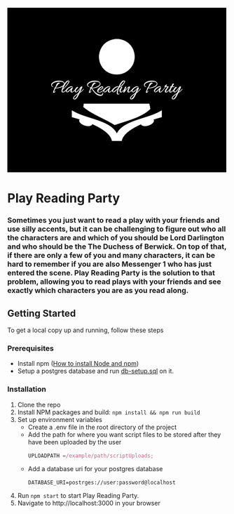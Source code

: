 ![logo](public/logo/500pxplay-reading-party-high-resolution-logo-white-on-black-background.png)

# Play Reading Party

### Sometimes you just want to read a play with your friends and use silly accents, but it can be challenging to figure out who all the characters are and which of you should be Lord Darlington and who should be the The Duchess of Berwick. On top of that, if there are only a few of you and many characters, it can be hard to remember if you are also Messenger 1 who has just entered the scene. Play Reading Party is the solution to that problem, allowing you to read plays with your friends and see exactly which characters you are as you read along.

## Getting Started

To get a local copy up and running, follow these steps

### Prerequisites

- Install npm
  ([How to install Node and npm](https://docs.npmjs.com/downloading-and-installing-node-js-and-npm))
- Setup a postgres database and run [db-setup.sql](db-setup.sql) on it.

### Installation

1. Clone the repo
2. Install NPM packages and build: `npm install && npm run build`
3. Set up environment variables
   - Create a .env file in the root directory of the project
   - Add the path for where you want script files to be stored after they have been uploaded by the user
     ```js
     UPLOADPATH =/example/path/scriptUploads;
     ```
   - Add a database uri for your postgres database
     ```
     DATABASE_URI=postrges://user:password@localhost
     ```
4. Run `npm start` to start Play Reading Party.
5. Navigate to http://localhost:3000 in your browser
